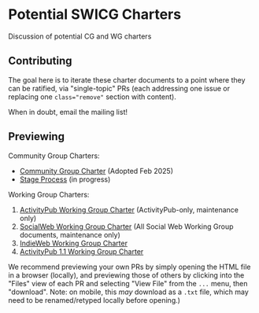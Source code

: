# Potential SWICG Charters

Discussion of potential CG and WG charters

## Contributing

The goal here is to iterate these charter documents to a point where they can be
ratified, via "single-topic" PRs (each addressing one issue or replacing one 
`class="remove"` section with content).

When in doubt, email the mailing list!

## Previewing

Community Group Charters:

- [Community Group Charter](https://swicg.github.io/potential-charters/CGCharter-1727386911.html) (Adopted Feb 2025)
- [Stage Process](https://swicg.github.io/potential-charters/stage-process) (in progress)

Working Group Charters:

1. [ActivityPub Working Group Charter](https://swicg.github.io/potential-charters/ap-wg-charter.html) (ActivityPub-only, maintenance only)
2. [SocialWeb Working Group Charter](https://swicg.github.io/potential-charters/social-web-wg-charter.html) (All Social Web Working Group documents, maintenance only)
3. [IndieWeb Working Group Charter](https://swicg.github.io/potential-charters/indieweb-wg-charter.html)
4. [ActivityPub 1.1 Working Group Charter](https://swicg.github.io/potential-charters/ap-1.1-wg-charter.html)

We recommend previewing your own PRs by simply opening the HTML file in a browser
(locally), and previewing those of others by clicking into the "Files" view of
each PR and selecting "View File" from the `...` menu, then "download".
Note: on mobile, this _may_ download as a `.txt` file, which may need to be
renamed/retyped locally before opening.)
